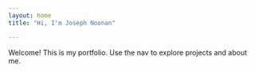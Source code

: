 ```yaml
---
layout: home
title: "Hi, I'm Joseph Noonan" 

---
```


Welcome! This is my portfolio. Use the nav to explore projects and about me. 

